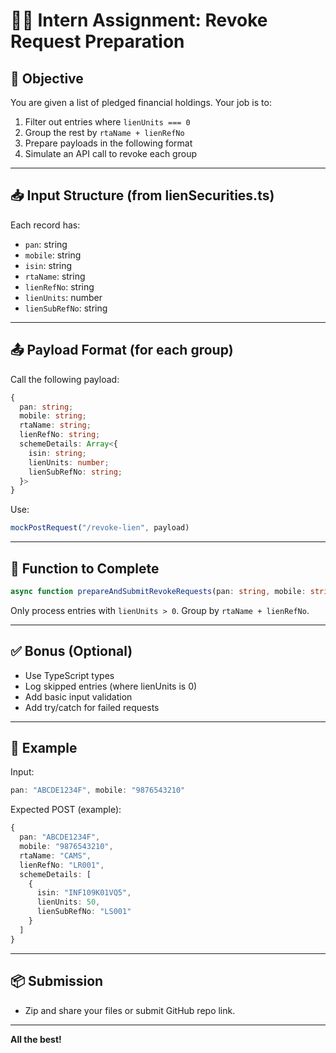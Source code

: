 # 🧑‍💻 Intern Assignment: Revoke Request Preparation

## 🎯 Objective

You are given a list of pledged financial holdings. Your job is to:

1. Filter out entries where `lienUnits === 0`
2. Group the rest by `rtaName + lienRefNo`
3. Prepare payloads in the following format
4. Simulate an API call to revoke each group

---

## 📥 Input Structure (from lienSecurities.ts)

Each record has:

- `pan`: string  
- `mobile`: string  
- `isin`: string  
- `rtaName`: string  
- `lienRefNo`: string  
- `lienUnits`: number  
- `lienSubRefNo`: string  

---

## 📤 Payload Format (for each group)

Call the following payload:

```ts
{
  pan: string;
  mobile: string;
  rtaName: string;
  lienRefNo: string;
  schemeDetails: Array<{
    isin: string;
    lienUnits: number;
    lienSubRefNo: string;
  }>
}
```

Use:
```ts
mockPostRequest("/revoke-lien", payload)
```

---

## 🔧 Function to Complete

```ts
async function prepareAndSubmitRevokeRequests(pan: string, mobile: string)
```

Only process entries with `lienUnits > 0`. Group by `rtaName + lienRefNo`.

---

## ✅ Bonus (Optional)

- Use TypeScript types
- Log skipped entries (where lienUnits is 0)
- Add basic input validation
- Add try/catch for failed requests

---

## 🧪 Example

Input:

```ts
pan: "ABCDE1234F", mobile: "9876543210"
```

Expected POST (example):

```ts
{
  pan: "ABCDE1234F",
  mobile: "9876543210",
  rtaName: "CAMS",
  lienRefNo: "LR001",
  schemeDetails: [
    {
      isin: "INF109K01VQ5",
      lienUnits: 50,
      lienSubRefNo: "LS001"
    }
  ]
}
```

---

## 📦 Submission

- Zip and share your files or submit GitHub repo link.

---

**All the best!**
